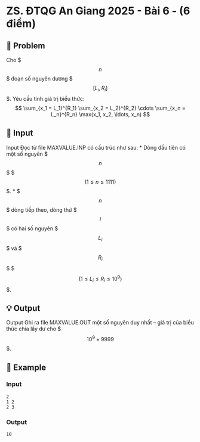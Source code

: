 # ZS.  ĐTQG An Giang 2025 - Bài 6 - (6 điểm)

## 📖 Problem

Cho $$$n$$$ đoạn số nguyên dương $$$[L_i, R_i]$$$. Yêu cầu tính giá trị biểu thức:
$$$$$$ \sum_{x_1 = L_1}^{R_1} \sum_{x_2 = L_2}^{R_2} \cdots \sum_{x_n = L_n}^{R_n} \max(x_1, x_2, \ldots, x_n) $$$$$$


## 🧩 Input

Input
Đọc từ file
MAXVALUE.INP
có cấu trúc như sau:
*
Dòng đầu tiên có một số nguyên $$$n$$$ $$$(1 \le n \le 1111)$$$.
*
$$$n$$$ dòng tiếp theo, dòng thứ $$$i$$$ có hai số nguyên $$$L_i$$$ và $$$R_i$$$ $$$(1 \le L_i \le R_i \le 10^9)$$$.


## 💡 Output

Output
Ghi ra file
MAXVALUE.OUT
một số nguyên duy nhất – giá trị của biểu thức chia lấy dư cho $$$10^9 + 9999$$$.


## 🧠 Example

### Input

```text
2
1 2
2 3
```

### Output

```text
10
```


